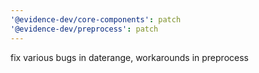 ```yaml
---
'@evidence-dev/core-components': patch
'@evidence-dev/preprocess': patch
---
```


fix various bugs in daterange, workarounds in preprocess
